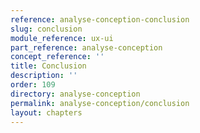 ```yaml
---
reference: analyse-conception-conclusion
slug: conclusion
module_reference: ux-ui
part_reference: analyse-conception
concept_reference: ''
title: Conclusion
description: ''
order: 109
directory: analyse-conception
permalink: analyse-conception/conclusion
layout: chapters
---
```

